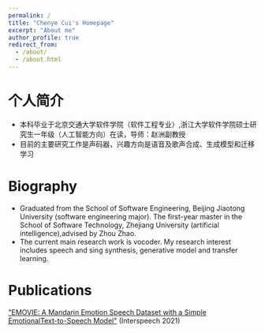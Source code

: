 ```yaml
---
permalink: /
title: "Chenye Cui's Homepage"
excerpt: "About me"
author_profile: true
redirect_from: 
  - /about/
  - /about.html
---
```


个人简介
======
- 本科毕业于北京交通大学软件学院（软件工程专业）,浙江大学软件学院硕士研究生一年级（人工智能方向）在读，导师：赵洲副教授
- 目前的主要研究工作是声码器，兴趣方向是语音及歌声合成、生成模型和迁移学习

Biography
======
- Graduated from the School of Software Engineering, Beijing Jiaotong University (software engineering major). The first-year master in the School of Software Technology, Zhejiang University (artificial intelligence),advised by Zhou Zhao.
- The current main research work is vocoder. My research interest includes speech and sing synthesis, generative model and transfer learning. 

Publications
======

["EMOVIE: A Mandarin Emotion Speech Dataset with a Simple EmotionalText-to-Speech Model"](https://arxiv.org/abs/2106.09317) (Interspeech 2021)

